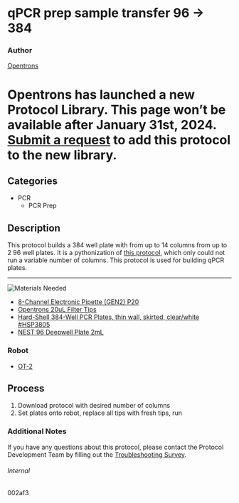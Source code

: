 # qPCR prep sample transfer 96 -> 384

### Author
[Opentrons](https://opentrons.com/)


# Opentrons has launched a new Protocol Library. This page won’t be available after January 31st, 2024. [Submit a request](https://docs.google.com/forms/d/e/1FAIpQLSdYYp9QCKow4nn0KlCVsMS3HX0eJ0N9O7-erajKvcpT0lWbSg/viewform) to add this protocol to the new library.

## Categories
* PCR
	* PCR Prep

## Description
This protocol builds a 384 well plate with from up to 14 columns from up to 2 96 well plates. It is a pythonization of [this protocol](https://s3.amazonaws.com/pf-upload-01/u-4256/0/2020-07-17/uo03r2t/Covid-19%2012%20columns%20.json), which only could not run a variable number of columns. This protocol is used for building qPCR plates.

---
![Materials Needed](https://s3.amazonaws.com/opentrons-protocol-library-website/custom-README-images/001-General+Headings/materials.png)

* [8-Channel Electronic Pipette (GEN2) P20](https://shop.opentrons.com/collections/ot-2-robot/products/8-channel-electronic-pipette)
* [Opentrons 20uL Filter Tips](https://shop.opentrons.com/products/opentrons-20ul-filter-tips)
* [Hard-Shell 384-Well PCR Plates, thin wall, skirted, clear/white #HSP3805](https://www.bio-rad.com/en-us/sku/hsp3805-hard-shell-384-well-pcr-plates-thin-wall-skirted-clear-white?ID=hsp3805)
* [NEST 96 Deepwell Plate 2mL](http://www.cell-nest.com/page94?product_id=101&_l=en)

### Robot
* [OT-2](https://opentrons.com/ot-2)

## Process
1. Download protocol with desired number of columns
2. Set plates onto robot, replace all tips with fresh tips, run

### Additional Notes
If you have any questions about this protocol, please contact the Protocol Development Team by filling out the [Troubleshooting Survey](https://protocol-troubleshooting.paperform.co/).

###### Internal
002af3
